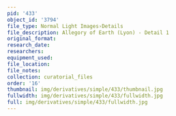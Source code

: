 ```yaml
---
pid: '433'
object_id: '3794'
file_type: Normal Light Images›Details
file_description: Allegory of Earth (Lyon) - Detail 1
original_format:
research_date:
researchers:
equipment_used:
file_location:
file_notes:
collection: curatorial_files
order: '16'
thumbnail: img/derivatives/simple/433/thumbnail.jpg
fullwidth: img/derivatives/simple/433/fullwidth.jpg
full: img/derivatives/simple/433/fullwidth.jpg
---
```

